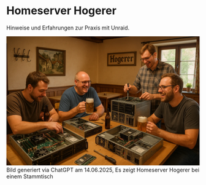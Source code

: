 # Homeserver Hogerer
Hinweise und Erfahrungen zur Praxis mit Unraid. 

![image](src/docs/asciidoc/images/Homeserver-Hogererstammtisch.webp)
Bild generiert via ChatGPT am 14.06.2025, Es zeigt Homeserver Hogerer bei einem Stammtisch

